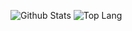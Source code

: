![Github Stats](https://github-status.msdnicrosoft.cn/api?username=MSDNicrosoft&show_icons=true&hide_border=true&include_all_commits=true)
![Top Lang](https://github-status.msdnicrosoft.cn/api/top-langs/?username=MSDNicrosoft&layout=compact&hide_border=true&hide=javascript,css,ejs,styuls)
